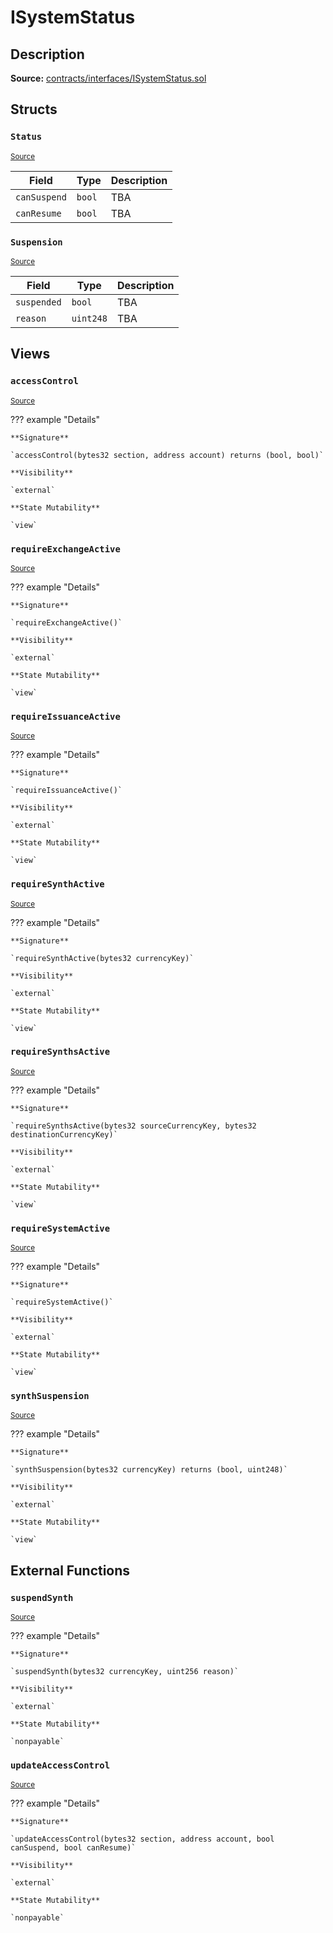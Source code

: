 # ISystemStatus

## Description

**Source:** [contracts/interfaces/ISystemStatus.sol](https://github.com/Synthetixio/synthetix/tree/v2.28.4-beta/contracts/interfaces/ISystemStatus.sol)

## Structs

### `Status`

<sub>[Source](https://github.com/Synthetixio/synthetix/tree/v2.28.4-beta/contracts/interfaces/ISystemStatus.sol#L5)</sub>

| Field        | Type   | Description |
| ------------ | ------ | ----------- |
| `canSuspend` | `bool` | TBA         |
| `canResume`  | `bool` | TBA         |

### `Suspension`

<sub>[Source](https://github.com/Synthetixio/synthetix/tree/v2.28.4-beta/contracts/interfaces/ISystemStatus.sol#L10)</sub>

| Field       | Type      | Description |
| ----------- | --------- | ----------- |
| `suspended` | `bool`    | TBA         |
| `reason`    | `uint248` | TBA         |

## Views

### `accessControl`

<sub>[Source](https://github.com/Synthetixio/synthetix/tree/v2.28.4-beta/contracts/interfaces/ISystemStatus.sol#L18)</sub>

??? example "Details"

    **Signature**

    `accessControl(bytes32 section, address account) returns (bool, bool)`

    **Visibility**

    `external`

    **State Mutability**

    `view`

### `requireExchangeActive`

<sub>[Source](https://github.com/Synthetixio/synthetix/tree/v2.28.4-beta/contracts/interfaces/ISystemStatus.sol#L24)</sub>

??? example "Details"

    **Signature**

    `requireExchangeActive()`

    **Visibility**

    `external`

    **State Mutability**

    `view`

### `requireIssuanceActive`

<sub>[Source](https://github.com/Synthetixio/synthetix/tree/v2.28.4-beta/contracts/interfaces/ISystemStatus.sol#L22)</sub>

??? example "Details"

    **Signature**

    `requireIssuanceActive()`

    **Visibility**

    `external`

    **State Mutability**

    `view`

### `requireSynthActive`

<sub>[Source](https://github.com/Synthetixio/synthetix/tree/v2.28.4-beta/contracts/interfaces/ISystemStatus.sol#L26)</sub>

??? example "Details"

    **Signature**

    `requireSynthActive(bytes32 currencyKey)`

    **Visibility**

    `external`

    **State Mutability**

    `view`

### `requireSynthsActive`

<sub>[Source](https://github.com/Synthetixio/synthetix/tree/v2.28.4-beta/contracts/interfaces/ISystemStatus.sol#L28)</sub>

??? example "Details"

    **Signature**

    `requireSynthsActive(bytes32 sourceCurrencyKey, bytes32 destinationCurrencyKey)`

    **Visibility**

    `external`

    **State Mutability**

    `view`

### `requireSystemActive`

<sub>[Source](https://github.com/Synthetixio/synthetix/tree/v2.28.4-beta/contracts/interfaces/ISystemStatus.sol#L20)</sub>

??? example "Details"

    **Signature**

    `requireSystemActive()`

    **Visibility**

    `external`

    **State Mutability**

    `view`

### `synthSuspension`

<sub>[Source](https://github.com/Synthetixio/synthetix/tree/v2.28.4-beta/contracts/interfaces/ISystemStatus.sol#L30)</sub>

??? example "Details"

    **Signature**

    `synthSuspension(bytes32 currencyKey) returns (bool, uint248)`

    **Visibility**

    `external`

    **State Mutability**

    `view`

## External Functions

### `suspendSynth`

<sub>[Source](https://github.com/Synthetixio/synthetix/tree/v2.28.4-beta/contracts/interfaces/ISystemStatus.sol#L33)</sub>

??? example "Details"

    **Signature**

    `suspendSynth(bytes32 currencyKey, uint256 reason)`

    **Visibility**

    `external`

    **State Mutability**

    `nonpayable`

### `updateAccessControl`

<sub>[Source](https://github.com/Synthetixio/synthetix/tree/v2.28.4-beta/contracts/interfaces/ISystemStatus.sol#L35)</sub>

??? example "Details"

    **Signature**

    `updateAccessControl(bytes32 section, address account, bool canSuspend, bool canResume)`

    **Visibility**

    `external`

    **State Mutability**

    `nonpayable`
